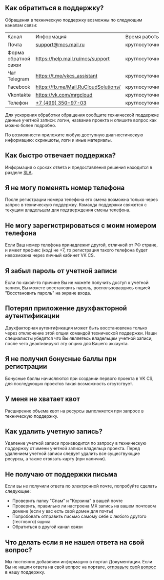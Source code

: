 ## Как обратиться в поддержку?

Обращения в техническую поддержку возможны по следующим каналам связи:

<table><tbody><tr><td>Канал</td><td>Информация</td><td>Время работы</td></tr><tr><td>Почта</td><td><a href="mailto:support@mcs.mail.ru">support@mcs.mail.ru</a></td><td>круглосуточно</td></tr><tr><td>Форма обратной связи</td><td><a href="https://help.mail.ru/mcs/support">https://help.mail.ru/mcs/support</a></td><td>круглосуточно</td></tr><tr><td>Чат Telegram</td><td><a href="https://t.me/vkcs_assistant" title="">https://t.me/vkcs_assistant</a></td><td>круглосуточно</td></tr><tr><td>Facebook</td><td><a href="https://fb.me/Mail.RuCloudSolutions/">https://fb.me/Mail.RuCloudSolutions/</a></td><td>круглосуточно</td></tr><tr><td>Vkontakte</td><td><a href="https://vk.com/mrgcloud">https://vk.com/mrgcloud</a></td><td>круглосуточно</td></tr><tr><td>Телефон</td><td><a href="tel://+7(499)350-97-03" title="">+7 (499) 350-97-03</a></td><td>круглосуточно</td></tr></tbody></table>

<info>

Для ускорения обработки обращения сообщите технической поддержке данные учетной записи: логин, название проекта и опишите вопрос как можно более подробно.

</info>

По возможности приложите любую доступную диагностическую информацию: скриншоты, логи и иные материалы.

## Как быстро отвечает поддержка?

Информация о сроках ответа и предоставления решения находится в разделе [SLA](https://mcs.mail.ru/help/ru_RU/support/support-info#section-1).

## Я не могу поменять номер телефона

После регистрации номера телефона его смена возможна только через запрос в техническую поддержку. Команда поддержки свяжется с текущим владельцем для подтверждения смены телефона.  

## Не могу зарегистрироваться с моим номером телефона

Если Ваш номер телефона принадлежит другой, отличной от РФ стране, и имеет префикс (код) не +7, то регистрация такого телефона будет невозможна через личный кабинет VK CS.

## Я забыл пароль от учетной записи

Если по какой-то причине Вы не можете получить доступ к учетной записи, Вы можете восстановить пароль, воспользовавшись опцией "Восстановить пароль" на экране входа.

## Потерял приложение двухфакторной аутентификации

Двухфакторная аутентификация может быть восстановлена только через отключение этой опции командой технической поддержки. Наши специалисты убедятся что Вы являетесь владельцем учетной записи, после чего деактивируют эту опцию для Вашего аккаунта.

## Я не получил бонусные баллы при регистрации

Бонусные баллы начисляются при создании первого проекта в VK CS, для последующих проектов такая возможность отсутствует.

## У меня не хватает квот

Расширение объема квот на ресурсы выполняется при запросе в техническую поддержку.  

## Как удалить учетную запись?

Удаление учетной записи производится по запросу в техническую поддержку от имени учетной записи владельца проекта. Перед удалением учетной записи следует удалить все существующие ресурсы, а также отвязать карту (при наличии).

## Не получаю от поддержки письма

Если вы не получили ответа по электронной почте, попробуйте сделать следующее:

- Проверить папку "Спам" и "Корзина" в вашей почте
- Проверить, правильно ли настроена MX запись на вашем почтовом домене (если у вас есть свой домен для почты)
- Попробовать отправить письмо самому себе с любого другого (тестового) ящика
- Обратиться в другой канал связи

## Что делать если я не нашел ответа на свой вопрос?

Мы постоянно добавляем информацию в портал Документации. Если Вы не нашли ответа на свой вопрос на портале, [отправьте свой вопрос](https://mcs.mail.ru/docs/contacts) в нашу поддержку.
